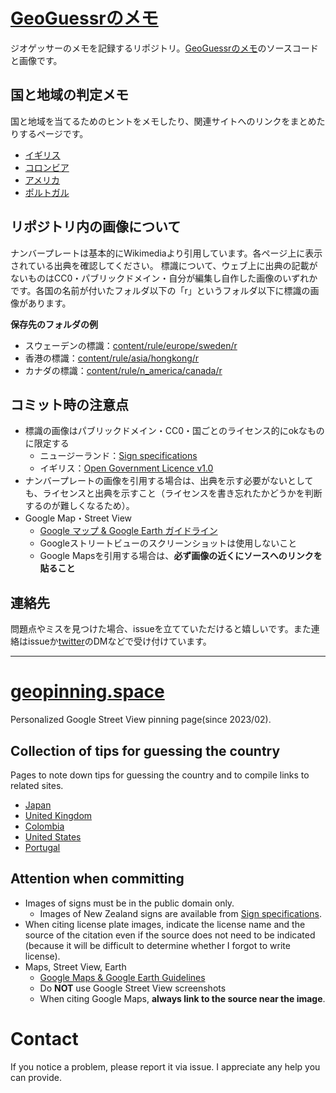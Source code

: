 
# [GeoGuessrのメモ](https://geopinning.space/)

ジオゲッサーのメモを記録するリポジトリ。[GeoGuessrのメモ](https://geopinning.space/)のソースコードと画像です。

## 国と地域の判定メモ

国と地域を当てるためのヒントをメモしたり、関連サイトへのリンクをまとめたりするページです。

- [イギリス](https://geopinning.space/rule/europe/united-kingdom/)
- [コロンビア](https://geopinning.space/rule/cs_america/colombia/)
- [アメリカ](https://geopinning.space/rule/n_america/usa/)
- [ポルトガル](https://geopinning.space/rule/europe/portugal/)

## リポジトリ内の画像について

ナンバープレートは基本的にWikimediaより引用しています。各ページ上に表示されている出典を確認してください。
標識について、ウェブ上に出典の記載がないものはCC0・パブリックドメイン・自分が編集し自作した画像のいずれかです。各国の名前が付いたフォルダ以下の「r」というフォルダ以下に標識の画像があります。

**保存先のフォルダの例**

- スウェーデンの標識：[content/rule/europe/sweden/r](https://github.com/nanjakorewa/GeoGuessrTips/tree/main/content/rule/europe/sweden/r)
- 香港の標識：[content/rule/asia/hongkong/r](https://github.com/nanjakorewa/GeoGuessrTips/tree/main/content/rule/asia/hongkong/r)
- カナダの標識：[content/rule/n_america/canada/r](https://github.com/nanjakorewa/GeoGuessrTips/tree/main/content/rule/n_america/canada/r)

## コミット時の注意点

- 標識の画像はパブリックドメイン・CC0・国ごとのライセンス的にokなものに限定する
  - ニュージーランド：[Sign specifications](https://www.nzta.govt.nz/resources/traffic-control-devices-manual/sign-specifications/)
  - イギリス：[Open Government Licence v1.0](http://nationalarchives.gov.uk/doc/open-government-licence/version/1/)
- ナンバープレートの画像を引用する場合は、出典を示す必要がないとしても、ライセンスと出典を示すこと（ライセンスを書き忘れたかどうかを判断するのが難しくなるため）。
- Google Map・Street View
  - [Google マップ & Google Earth ガイドライン](https://www.google.com/intl/ja_ALL/permissions/geoguidelines/)
  - Googleストリートビューのスクリーンショットは使用しないこと
  - Google Mapsを引用する場合は、**必ず画像の近くにソースへのリンクを貼ること**

## 連絡先

問題点やミスを見つけた場合、issueを立てていただけると嬉しいです。また連絡はissueか[twitter](https://twitter.com/nanjakorewa)のDMなどで受け付けています。

<hr />

# [geopinning.space](https://geopinning.space/)

Personalized Google Street View pinning page(since 2023/02).


## Collection of tips for guessing the country

Pages to note down tips for guessing the country and to compile links to related sites.

- [Japan](https://geopinning.space/rule/asia/japan/)
- [United Kingdom](https://geopinning.space/rule/europe/united-kingdom/)
- [Colombia](https://geopinning.space/rule/cs_america/colombia/)
- [United States](https://geopinning.space/rule/n_america/usa/)
- [Portugal](https://geopinning.space/rule/europe/portugal/)


## Attention when committing

- Images of signs must be in the public domain only.
  - Images of New Zealand signs are available from [Sign specifications](https://www.nzta.govt.nz/resources/traffic-control-devices-manual/sign-specifications/).
- When citing license plate images, indicate the license name and the source of the citation even if the source does not need to be indicated (because it will be difficult to determine whether I forgot to write license).
- Maps, Street View, Earth
  - [Google Maps & Google Earth Guidelines](https://www.google.com/intl/ja_ALL/permissions/geoguidelines/)
  - Do **NOT** use Google Street View screenshots
  - When citing Google Maps, **always link to the source near the image**.

# Contact

If you notice a problem, please report it via issue. I appreciate any help you can provide.
